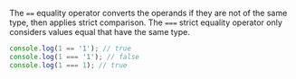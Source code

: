 The `==` equality operator converts the operands if they are not of the same type, then applies strict comparison. The `===` strict equality operator only considers values equal that have the same type.

```js
console.log(1 == '1'); // true
console.log(1 === '1'); // false
console.log(1 === 1); // true
```
